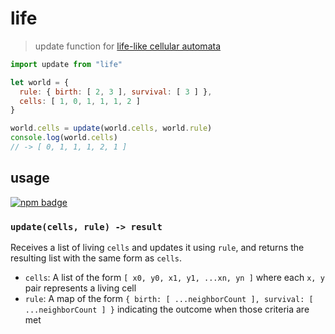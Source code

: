 # life
> update function for [life-like cellular automata]

```js
import update from "life"

let world = {
  rule: { birth: [ 2, 3 ], survival: [ 3 ] },
  cells: [ 1, 0, 1, 1, 1, 2 ]
}

world.cells = update(world.cells, world.rule)
console.log(world.cells)
// -> [ 0, 1, 1, 1, 2, 1 ]
```

## usage
[![npm badge]][npm package]

### `update(cells, rule) -> result`
Receives a list of living `cells` and updates it using `rule`, and returns the resulting list with the same form as `cells`.

* `cells`: A list of the form `[ x0, y0, x1, y1, ...xn, yn ]` where each `x, y` pair represents a living cell
* `rule`: A map of the form `{ birth: [ ...neighborCount ], survival: [ ...neighborCount ] }` indicating the outcome when those criteria are met

[npm package]:                 https://www.npmjs.com/package/life
[npm badge]:                   https://nodei.co/npm/life.png?mini
[life-like cellular automata]: https://en.wikipedia.org/wiki/Life-like_cellular_automata
